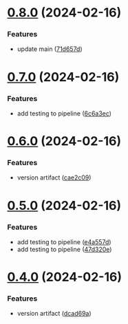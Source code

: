 # [0.8.0](https://github.com/phoothsas/greetings-ci/compare/v0.7.0...v0.8.0) (2024-02-16)


### Features

* update main ([71d657d](https://github.com/phoothsas/greetings-ci/commit/71d657dbc86bd0d9e2a69fefef050e80eac13b8b))



# [0.7.0](https://github.com/phoothsas/greetings-ci/compare/v0.6.0...v0.7.0) (2024-02-16)


### Features

* add testing to pipeline ([6c6a3ec](https://github.com/phoothsas/greetings-ci/commit/6c6a3ec3109535780bae0927ae047512802e1070))



# [0.6.0](https://github.com/phoothsas/greetings-ci/compare/v0.5.0...v0.6.0) (2024-02-16)


### Features

* version artifact ([cae2c09](https://github.com/phoothsas/greetings-ci/commit/cae2c090593eff9a5bcb86cc2aceb57193ced472))



# [0.5.0](https://github.com/phoothsas/greetings-ci/compare/v0.4.0...v0.5.0) (2024-02-16)


### Features

* add testing to pipeline ([e4a557d](https://github.com/phoothsas/greetings-ci/commit/e4a557d605b659bd4bab3ac1fb6b4ab7290a6e07))
* add testing to pipeline ([47d320e](https://github.com/phoothsas/greetings-ci/commit/47d320e40b463d18101f7c59b872cd1e5934c7ed))



# [0.4.0](https://github.com/phoothsas/greetings-ci/compare/v0.3.0...v0.4.0) (2024-02-16)


### Features

* version artifact ([dcad69a](https://github.com/phoothsas/greetings-ci/commit/dcad69a7d01fa085f90e0a3653bce64d81dca88b))



